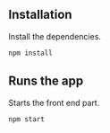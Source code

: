 ## Installation

Install the dependencies.

```bash
npm install
```

## Runs the app

Starts the front end part.

```bash
npm start
```
